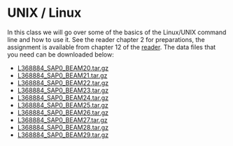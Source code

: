 # UNIX / Linux
In this class we will go over some of the basics of the Linux/UNIX command line
and how to use it. See the reader chapter 2 for preparations, the assignment is
available from chapter 12 of the
[reader](https://astro.mprog.nl/reader/reader/20160826.pdf). The data files
that you need can be downloaded below:

* [L368884_SAP0_BEAM20.tar.gz](L368884_SAP0_BEAM20.tar.gz)
* [L368884_SAP0_BEAM21.tar.gz](L368884_SAP0_BEAM21.tar.gz)
* [L368884_SAP0_BEAM22.tar.gz](L368884_SAP0_BEAM22.tar.gz)
* [L368884_SAP0_BEAM23.tar.gz](L368884_SAP0_BEAM23.tar.gz)
* [L368884_SAP0_BEAM24.tar.gz](L368884_SAP0_BEAM24.tar.gz)
* [L368884_SAP0_BEAM25.tar.gz](L368884_SAP0_BEAM25.tar.gz)
* [L368884_SAP0_BEAM26.tar.gz](L368884_SAP0_BEAM26.tar.gz)
* [L368884_SAP0_BEAM27.tar.gz](L368884_SAP0_BEAM27.tar.gz)
* [L368884_SAP0_BEAM28.tar.gz](L368884_SAP0_BEAM28.tar.gz)
* [L368884_SAP0_BEAM29.tar.gz](L368884_SAP0_BEAM29.tar.gz)
